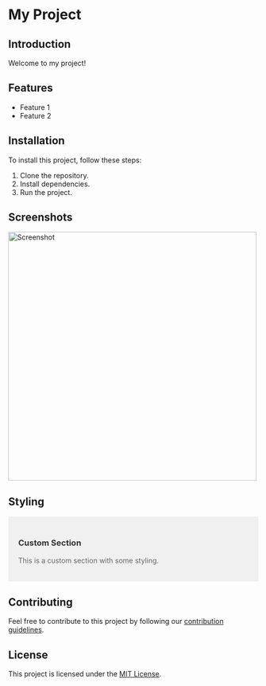# My Project

## Introduction
Welcome to my project!

## Features
- Feature 1
- Feature 2

## Installation
To install this project, follow these steps:
1. Clone the repository.
2. Install dependencies.
3. Run the project.

## Screenshots
<img src="uploader/Screenshot 2024-03-31 165541.png" alt="Screenshot" width="500"/>

## Styling
<div style="background-color: #f0f0f0; padding: 20px;">
  <h3 style="color: #333;">Custom Section</h3>
  <p style="color: #666;">This is a custom section with some styling.</p>
</div>

## Contributing
Feel free to contribute to this project by following our [contribution guidelines](CONTRIBUTING.md).

## License
This project is licensed under the [MIT License](LICENSE).
